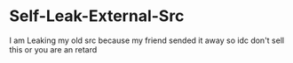 # Self-Leak-External-Src
I am Leaking my old src because my friend sended it away so idc
don't sell this or you are an retard
